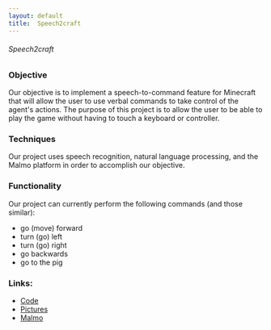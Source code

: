 ```yaml
---
layout: default
title:  Speech2craft
---
```


###### Speech2craft

### Objective
Our objective is to implement a speech-to-command feature for Minecraft that will allow the user to use verbal commands to take control of the agent's actions. The purpose of this project is to allow the user to be able to play the game without having to touch a keyboard or controller.


### Techniques
Our project uses speech recognition, natural language processing, and the Malmo platform in order to accomplish our objective.


### Functionality
Our project can currently perform the following commands (and those similar):
- go (move) forward
- turn (go) left
- turn (go) right
- go backwards
- go to the pig


### Links:
- [Code][refCode]
- [Pictures][refPictures]
- [Malmo][refMalmo]

[refCode]: https://github.com/HiroIshikawa/speech2craft/tree/master/experiment/all
[refPictures]: https://github.com/HiroIshikawa/speech2craft/tree/master/docs/img
[refMalmo]: https://github.com/Microsoft/malmo
